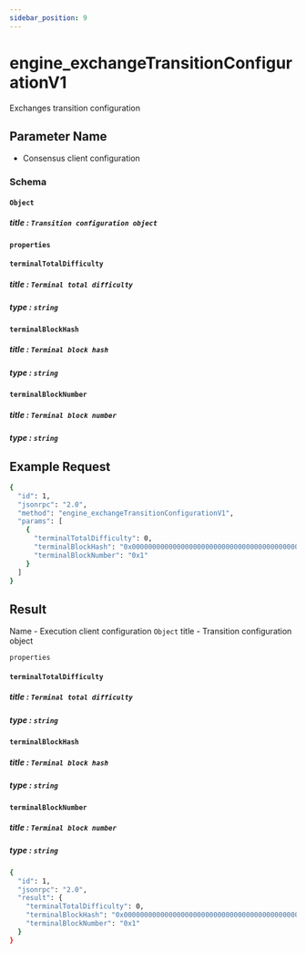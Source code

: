 ```yaml
---
sidebar_position: 9
---
```


# engine_exchangeTransitionConfigurationV1

Exchanges transition configuration

## Parameter Name
- Consensus client configuration

### Schema

#### `Object`

##### title : `Transition configuration object`

#### `properties`

#### `terminalTotalDifficulty`

##### title : `Terminal total difficulty`
##### type : `string`

#### `terminalBlockHash`

##### title : `Terminal block hash`
##### type : `string`

#### `terminalBlockNumber`

##### title : `Terminal block number`
##### type : `string`

## Example Request

```bash
{
  "id": 1,
  "jsonrpc": "2.0",
  "method": "engine_exchangeTransitionConfigurationV1",
  "params": [
    {
      "terminalTotalDifficulty": 0,
      "terminalBlockHash": "0x0000000000000000000000000000000000000000000000000000000000000000",
      "terminalBlockNumber": "0x1"
    }
  ]
}

```

## Result

Name - Execution client configuration
`Object`
title - Transition configuration object

`properties`

#### `terminalTotalDifficulty`

##### title : `Terminal total difficulty`
##### type : `string`

#### `terminalBlockHash`

##### title : `Terminal block hash`
##### type : `string`

#### `terminalBlockNumber`

##### title : `Terminal block number`
##### type : `string`

```bash
{
  "id": 1,
  "jsonrpc": "2.0",
  "result": {
    "terminalTotalDifficulty": 0,
    "terminalBlockHash": "0x0000000000000000000000000000000000000000000000000000000000000000",
    "terminalBlockNumber": "0x1"
  }
}

```

